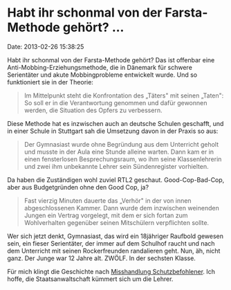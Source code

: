 Habt ihr schonmal von der Farsta-Methode gehört? \...
=====================================================

Date: 2013-02-26 15:38:25

Habt ihr schonmal von der Farsta-Methode gehört? Das ist offenbar eine
Anti-Mobbing-Erziehungsmethode, die in Dänemark für schwere Serientäter
und akute Mobbingprobleme entwickelt wurde. Und so funktioniert sie in
der Theorie:

> Im Mittelpunkt steht die Konfrontation des „Täters" mit seinen
> „Taten": So soll er in die Verantwortung genommen und dafür gewonnen
> werden, die Situation des Opfers zu verbessern.

Diese Methode hat es inzwischen auch an deutsche Schulen geschafft, und
in einer Schule in Stuttgart sah die Umsetzung davon in der Praxis so
aus:

> Der Gymnasiast wurde ohne Begründung aus dem Unterricht geholt und
> musste in der Aula eine Stunde alleine warten. Dann kam er in einen
> fensterlosen Besprechungsraum, wo ihm seine Klassenlehrerin und zwei
> ihm unbekannte Lehrer sein Sündenregister vorhielten.

Da haben die Zuständigen wohl zuviel RTL2 geschaut. Good-Cop-Bad-Cop,
aber aus Budgetgründen ohne den Good Cop, ja?

> Fast vierzig Minuten dauerte das „Verhör" in der von innen
> abgeschlossenen Kammer. Dann wurde dem inzwischen weinenden Jungen ein
> Vertrag vorgelegt, mit dem er sich fortan zum Wohlverhalten gegenüber
> seinen Mitschülern verpflichten sollte.

Wer sich jetzt denkt, Gymnasiast, das wird ein 18jähriger Raufbold
gewesen sein, ein fieser Serientäter, der immer auf dem Schulhof raucht
und nach dem Unterricht mit seinen Rockerfreunden randalieren geht. Nun,
äh, nicht ganz. Der Junge war 12 Jahre alt. ZWÖLF. In der sechsten
Klasse.

Für mich klingt die Geschichte nach [Misshandlung
Schutzbefohlener](http://de.wikipedia.org/wiki/Misshandlung_von_Schutzbefohlenen).
Ich hoffe, die Staatsanwaltschaft kümmert sich um die Lehrer.
